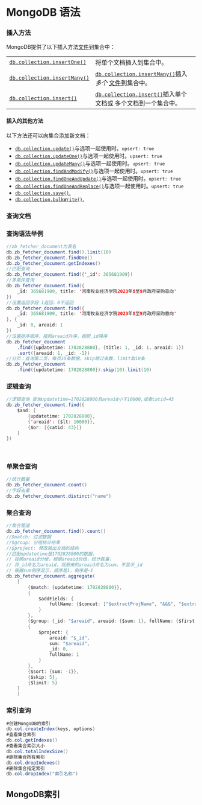 # MongoDB 语法

### 插入方法

MongoDB提供了以下插入方法[文件](https://www.mongodb.com/docs/v4.4/core/document/#std-label-bson-document-format)到集合中：

|                                                              |                                                              |
| :----------------------------------------------------------- | :----------------------------------------------------------- |
| [`db.collection.insertOne()`](https://www.mongodb.com/docs/v4.4/reference/method/db.collection.insertOne/#mongodb-method-db.collection.insertOne) | 将单个文档插入到集合中。                                     |
| [`db.collection.insertMany()`](https://www.mongodb.com/docs/v4.4/reference/method/db.collection.insertMany/#mongodb-method-db.collection.insertMany) | [`db.collection.insertMany()`](https://www.mongodb.com/docs/v4.4/reference/method/db.collection.insertMany/#mongodb-method-db.collection.insertMany)插入*多个* [文件](https://www.mongodb.com/docs/v4.4/core/document/#std-label-bson-document-format)到集合中。 |
| [`db.collection.insert()`](https://www.mongodb.com/docs/v4.4/reference/method/db.collection.insert/#mongodb-method-db.collection.insert) | [`db.collection.insert()`](https://www.mongodb.com/docs/v4.4/reference/method/db.collection.insert/#mongodb-method-db.collection.insert)插入单个文档或 多个文档到一个集合中。 |

#### 插入的其他方法

以下方法还可以向集合添加新文档：

- [`db.collection.update()`](https://www.mongodb.com/docs/v4.4/reference/method/db.collection.update/#mongodb-method-db.collection.update)与选项一起使用时。`upsert: true`
- [`db.collection.updateOne()`](https://www.mongodb.com/docs/v4.4/reference/method/db.collection.updateOne/#mongodb-method-db.collection.updateOne)与选项一起使用时。`upsert: true`
- [`db.collection.updateMany()`](https://www.mongodb.com/docs/v4.4/reference/method/db.collection.updateMany/#mongodb-method-db.collection.updateMany)与选项一起使用时。`upsert: true`
- [`db.collection.findAndModify()`](https://www.mongodb.com/docs/v4.4/reference/method/db.collection.findAndModify/#mongodb-method-db.collection.findAndModify)与选项一起使用时。`upsert: true`
- [`db.collection.findOneAndUpdate()`](https://www.mongodb.com/docs/v4.4/reference/method/db.collection.findOneAndUpdate/#mongodb-method-db.collection.findOneAndUpdate)与选项一起使用时。`upsert: true`
- [`db.collection.findOneAndReplace()`](https://www.mongodb.com/docs/v4.4/reference/method/db.collection.findOneAndReplace/#mongodb-method-db.collection.findOneAndReplace)与选项一起使用时。`upsert: true`
- [`db.collection.save()`.](https://www.mongodb.com/docs/v4.4/reference/method/db.collection.save/#mongodb-method-db.collection.save)
- [`db.collection.bulkWrite()`.](https://www.mongodb.com/docs/v4.4/reference/method/db.collection.bulkWrite/#mongodb-method-db.collection.bulkWrite)

### 查询文档

### 查询语法举例

```java
//zb_fetcher_document为表名
db.zb_fetcher_document.find().limit(10)
db.zb_fetcher_document.findOne()
db.zb_fetcher_document.getIndexes()
//匹配查询
db.zb_fetcher_document.find({'_id': 365681909})
//多条件查询
db.zb_fetcher_document.find({
    _id: 365681909, title: '河南牧业经济学院2023年8至9月政府采购意向'
})
//设置返回字段 1返回，0不返回
db.zb_fetcher_document.find({
    _id: 365681909, title: '河南牧业经济学院2023年8至9月政府采购意向'
}, {
    _id: 0, areaid: 1
})
//设置排序顺序，按照areaid升序，按照_id降序
db.zb_fetcher_document
    .find({updatetime: 1702828800}, {title: 1, _id: 1, areaid: 1})
    .sort({areaid: 1, _id: -1})
//分页：查询第二页，每页10条数据，skip跳过条数，limit取10条
db.zb_fetcher_document
    .find({updatetime: 1702828800}).skip(10).limit(10)
```

### 逻辑查询

```java
//逻辑查询 查询updatetime=1702828800且areaid小于10000,或者catid=43
db.zb_fetcher_document.find({
    $and: [
        {updatetime: 1702828800},
        {'areaid': {$lt: 10000}},
        {$or: [{catid: 43}]}
    ]
})
    
    
```



### 单聚合查询

```java
//统计数量
db.zb_fetcher_document.count()
//字段去重
db.zb_fetcher_document.distinct("name")
```

### 聚合查询

```java
//聚合管道
db.zb_fetcher_document.find().count()
//$match: 过滤数据
//$group: 分组统计结果
//$project: 修改输出文档的结构
//匹配updatetime是1702828800的数据，
// 按照areaid分组，根据areaid分组，统计数量，
// 将_id命名为areaid，将原来的areaid命名为sum，不显示_id
// 根据sum倒序显示，顺序是1，倒序是-1
db.zb_fetcher_document.aggregate(
    [
        {$match: {updatetime: 1702828800}},
        {
            $addFields: {
                fullName: {$concat: ["$extractProjName", "&&&", "$extractZhaoBiaoUnit"]}
            }
        },
        {$group: {_id: "$areaid", areaid: {$sum: 1}, fullName: {$first: "$fullName"}}},
        {
            $project: {
                areaid: "$_id",
                sum: "$areaid",
                _id: 0,
                fullName: 1
            }
        },
        {$sort: {sum: -1}},
        {$skip: 5},
        {$limit: 5}
    ]
    )
```



### 索引查询

```java
#创建MongoDB的索引
db.col.createIndex(keys, options)
#查看集合索引
db.col.getIndexes()
#查看集合索引大小
db.col.totalIndexSize()
#删除集合所有索引
db.col.dropIndexes()
#删除集合指定索引
db.col.dropIndex("索引名称")
```

## MongoDB索引